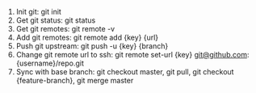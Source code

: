 1. Init git: git init
2. Get git status: git status
3. Get git remotes: git remote -v
4. Add git remotes: git remote add {key} {url}
5. Push git upstream: git push -u {key} {branch}
6. Change git remote url to ssh: git remote set-url {key} git@github.com:{username}/repo.git
7. Sync with base branch: git checkout master, git pull, git checkout {feature-branch}, git merge master

